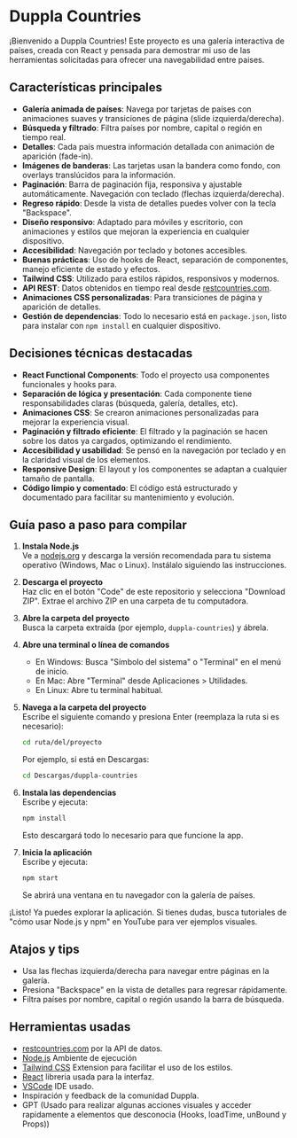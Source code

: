 
# Duppla Countries

¡Bienvenido a Duppla Countries! Este proyecto es una galería interactiva de países, creada con React y pensada para demostrar mi uso de las herramientas solicitadas para ofrecer una navegabilidad entre paises.

## Características principales

- **Galería animada de países**: Navega por tarjetas de países con animaciones suaves y transiciones de página (slide izquierda/derecha).
- **Búsqueda y filtrado**: Filtra países por nombre, capital o región en tiempo real.
- **Detalles**: Cada país muestra información detallada con animación de aparición (fade-in).
- **Imágenes de banderas**: Las tarjetas usan la bandera como fondo, con overlays translúcidos para la información.
- **Paginación**: Barra de paginación fija, responsiva y ajustable automáticamente. Navegación con teclado (flechas izquierda/derecha).
- **Regreso rápido**: Desde la vista de detalles puedes volver con la tecla "Backspace".
- **Diseño responsivo**: Adaptado para móviles y escritorio, con animaciones y estilos que mejoran la experiencia en cualquier dispositivo.
- **Accesibilidad**: Navegación por teclado y botones accesibles.
- **Buenas prácticas**: Uso de hooks de React, separación de componentes, manejo eficiente de estado y efectos.
- **Tailwind CSS**: Utilizado para estilos rápidos, responsivos y modernos.
- **API REST**: Datos obtenidos en tiempo real desde [restcountries.com](https://restcountries.com).
- **Animaciones CSS personalizadas**: Para transiciones de página y aparición de detalles.
- **Gestión de dependencias**: Todo lo necesario está en `package.json`, listo para instalar con `npm install` en cualquier dispositivo.

## Decisiones técnicas destacadas

- **React Functional Components**: Todo el proyecto usa componentes funcionales y hooks para.
- **Separación de lógica y presentación**: Cada componente tiene responsabilidades claras (búsqueda, galería, detalles, etc).
- **Animaciones CSS**: Se crearon animaciones personalizadas para mejorar la experiencia visual.
- **Paginación y filtrado eficiente**: El filtrado y la paginación se hacen sobre los datos ya cargados, optimizando el rendimiento.
- **Accesibilidad y usabilidad**: Se pensó en la navegación por teclado y en la claridad visual de los elementos.
- **Responsive Design**: El layout y los componentes se adaptan a cualquier tamaño de pantalla.
- **Código limpio y comentado**: El código está estructurado y documentado para facilitar su mantenimiento y evolución.

## Guía paso a paso para compilar

1. **Instala Node.js**  
    Ve a [nodejs.org](https://nodejs.org/) y descarga la versión recomendada para tu sistema operativo (Windows, Mac o Linux). Instálalo siguiendo las instrucciones.

2. **Descarga el proyecto**  
    Haz clic en el botón "Code" de este repositorio y selecciona "Download ZIP". Extrae el archivo ZIP en una carpeta de tu computadora.

3. **Abre la carpeta del proyecto**  
    Busca la carpeta extraída (por ejemplo, `duppla-countries`) y ábrela.

4. **Abre una terminal o línea de comandos**  
    - En Windows: Busca "Símbolo del sistema" o "Terminal" en el menú de inicio.
    - En Mac: Abre "Terminal" desde Aplicaciones > Utilidades.
    - En Linux: Abre tu terminal habitual.

5. **Navega a la carpeta del proyecto**  
    Escribe el siguiente comando y presiona Enter (reemplaza la ruta si es necesario):

    ```bash
    cd ruta/del/proyecto
    ```

    Por ejemplo, si está en Descargas:

    ```bash
    cd Descargas/duppla-countries
    ```

6. **Instala las dependencias**  
    Escribe y ejecuta:

    ```bash
    npm install
    ```

    Esto descargará todo lo necesario para que funcione la app.

7. **Inicia la aplicación**  
    Escribe y ejecuta:

    ```bash
    npm start
    ```

    Se abrirá una ventana en tu navegador con la galería de países.

¡Listo! Ya puedes explorar la aplicación. Si tienes dudas, busca tutoriales de "cómo usar Node.js y npm" en YouTube para ver ejemplos visuales.

## Atajos y tips

- Usa las flechas izquierda/derecha para navegar entre páginas en la galería.
- Presiona "Backspace" en la vista de detalles para regresar rápidamente.
- Filtra países por nombre, capital o región usando la barra de búsqueda.

## Herramientas usadas

- [restcountries.com](https://restcountries.com) por la API de datos.
- [Node.js](https://nodejs.org/en) Ambiente de ejecución
- [Tailwind CSS](https://tailwindcss.com/) Extension para facilitar el uso de los estilos.
- [React](https://react.dev/) libreria usada para la interfaz.
- [VSCode](https://code.visualstudio.com/) IDE usado.
- Inspiración y feedback de la comunidad Duppla.
- GPT (Usado para realizar algunas acciones visuales y acceder rapidamente a elementos que desconocia (Hooks, loadTime, unBound y Props))
